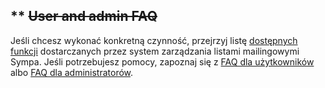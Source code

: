 ** ~~User and admin FAQ~~
-------------------------

Jeśli chcesz wykonać konkretną czynność, przejrzyj listę [dostępnych funkcji](introduction#features.md) dostarczanych przez system zarządzania listami mailingowymi Sympa.
Jeśli potrzebujesz pomocy, zapoznaj się z [FAQ dla użytkowników](faquser.md) albo [FAQ dla administratorów](faqadmin.md).
